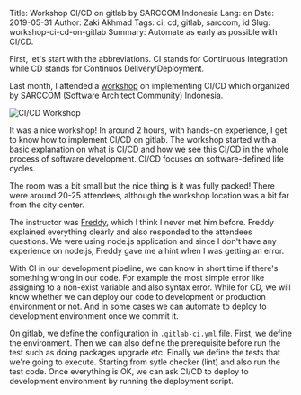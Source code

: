 Title: Workshop CI/CD on gitlab by SARCCOM Indonesia
Lang: en
Date: 2019-05-31
Author: Zaki Akhmad
Tags: ci, cd, gitlab, sarccom, id
Slug: workshop-ci-cd-on-gitlab 
Summary: Automate as early as possible with CI/CD.

First, let's start with the abbreviations. CI stands for Continuous
Integration while CD stands for Continuos Delivery/Deployment.

Last month, I attended a [workshop](https://www.meetup.com/Software-Architect-Indonesia/events/260847142/)
on implementing CI/CD which organized by SARCCOM (Software Architect Community) Indonesia.

![CI/CD Workshop]({filename}/images/ci-cd-workshop.jpeg)

It was a nice workshop! In around 2 hours, with hands-on experience, I get
to know how to implement CI/CD on gitlab. The workshop started with a basic
explanation on what is CI/CD and how we see this CI/CD in the whole process
of software development. CI/CD focuses on software-defined life cycles.

The room was a bit small but the nice thing is it was fully packed! There were
around 20-25 attendees, although the workshop location was a bit far from the
city center.

The instructor was [Freddy](https://twitter.com/FredEatWorld), which I think
I never met him before. Freddy explained everything clearly and also responded
to the attendees questions. We were using node.js application and since I don't
have any experience on node.js, Freddy gave me a hint when I was getting an error.

With CI in our development pipeline, we can know in short time if there's something
wrong in our code. For example the most simple error like assigning to a non-exist
variable and also syntax error. While for CD, we will know whether we can deploy
our code to development or production environment or not. And in some cases we can
automate to deploy to development environment once we commit it.

On gitlab, we define the configuration in `.gitlab-ci.yml` file. First, we define
the environment. Then we can also define the prerequisite before run the test such as
doing packages upgrade etc. Finally we define the tests that we're going to execute.
Starting from sytle checker (lint) and also run the test code. Once everything is OK,
we can ask CI/CD to deploy to development environment by running the deployment script.
